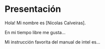 # Presentación
Hola! Mi nombre es [Nicolas Calveiras].

En mi tiempo libre me gusta...

Mi instrucción favorita del manual de intel es...